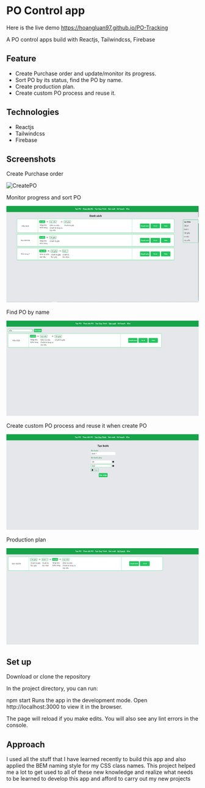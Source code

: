 # PO Control app

Here is the live demo https://hoangluan97.github.io/PO-Tracking

A PO control apps build with Reactjs, Tailwindcss, Firebase

## Feature

- Create Purchase order and update/monitor its progress.
- Sort PO by its status, find the PO by name.
- Create production plan.
- Create custom PO process and reuse it.

## Technologies

- Reactjs
- Tailwindcss
- Firebase

## Screenshots

Create Purchase order

![CreatePO](./image/tạo.PNG)

Monitor progress and sort PO

![Tracking](./image/theodoipo.PNG)

Find PO by name

![Finding](./image/sanxuat.PNG)

Create custom PO process and reuse it when create PO

![Custom PO process](./image/taoquytrinh.PNG)

Production plan

![Plan](./image/kehoach.PNG)

## Set up

Download or clone the repository

In the project directory, you can run:

npm start
Runs the app in the development mode.
Open http://localhost:3000 to view it in the browser.

The page will reload if you make edits.
You will also see any lint errors in the console.

## Approach

I used all the stuff that I have learned recently to build this app and also applied the BEM naming style for my CSS class names. This project helped me a lot to get used to all of these new knowledge and realize what needs to be learned to develop this app and afford to carry out my new projects
